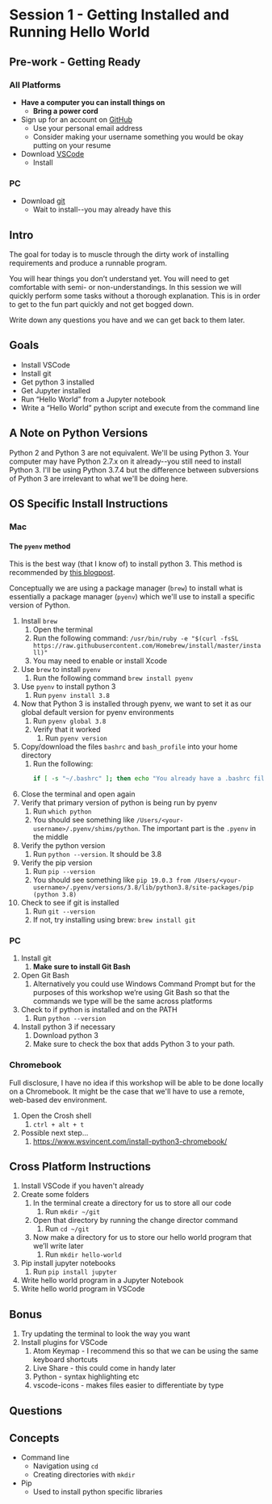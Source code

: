 # Session 1 - Getting Installed and Running Hello World

## Pre-work - Getting Ready

### All Platforms

- **Have a computer you can install things on**
  - **Bring a power cord**
- Sign up for an account on [GitHub](https://github.com/join)
  - Use your personal email address
  - Consider making your username something you would be okay putting on your resume
- Download [VSCode](https://code.visualstudio.com/download)
  - Install <!-- TODO: add specifics that choices that should be made during install -->

### PC

- Download [git](https://git-scm.com/downloads)
  - Wait to install--you may already have this

## Intro

The goal for today is to muscle through the dirty work of installing requirements and produce a runnable program.

You will hear things you don’t understand yet. You will need to get comfortable with semi- or non-understandings. In this session we will quickly perform some tasks without a thorough explanation. This is in order to get to the fun part quickly and not get bogged down. 

Write down any questions you have and we can get back to them later.

## Goals

- Install VSCode
- Install git
- Get python 3 installed
- Get Jupyter installed
- Run “Hello World” from a Jupyter notebook
- Write a “Hello World” python script and execute from the command line

## A Note on Python Versions

Python 2 and Python 3 are not equivalent. We'll be using Python 3. Your computer may have Python 2.7.x on it already--you still need to install Python 3. I'll be using Python 3.7.4 but the difference between subversions of Python 3 are irrelevant to what we'll be doing here.

## OS Specific Install Instructions

### Mac

#### The `pyenv` method

This is the best way (that I know of) to install python 3. This method is recommended by [this blogpost](https://opensource.com/article/19/5/python-3-default-mac#what-we-should-do).

Conceptually we are using a package manager (`brew`) to install what is essentially a package manager (`pyenv`) which we'll use to install a specific version of Python.

1. Install `brew`
    1. Open the terminal
    1. Run the following command: `/usr/bin/ruby -e "$(curl -fsSL https://raw.githubusercontent.com/Homebrew/install/master/install)"`
    1. You may need to enable or install Xcode
1. Use `brew` to install `pyenv`
    1. Run the following command `brew install pyenv`
1. Use `pyenv` to install python 3
    1. Run `pyenv install 3.8`
1. Now that Python 3 is installed through pyenv, we want to set it as our global default version for pyenv environments
    1. Run `pyenv global 3.8`
    1. Verify that it worked
        1. Run `pyenv version`
1. Copy/download the files `bashrc` and `bash_profile` into your home directory
    1. Run the following:
        ```sh
        if [ -s "~/.bashrc" ]; then echo "You already have a .bashrc file in your home directory"; else curl https://gist.githubusercontent.com/bcope/3733714df0615813c2eca685de1106c4/raw/10d76dc7dff3708c465327e68bce5eac272e18bd/bashrc_template.sh >> ~/.bashrc; fi; if [ -s "~/.bash_profile" ]; then echo "You already have a .bash_profile file in your home directory"; else curl https://gist.githubusercontent.com/bcope/462d6ea91964f6be6aef3d8f840c369b/raw/43c6fd77ae47d48f22440ba9ac056f98bb38651b/bash_profile_template.sh >> ~/.bash_profile; fi
        ```
1. Close the terminal and open again
1. Verify that primary version of python is being run by pyenv
    1. Run `which python`
    1. You should see something like `/Users/<your-username>/.pyenv/shims/python`. The important part is the `.pyenv` in the middle
1. Verify the python version
    1. Run `python --version`. It should be 3.8
1. Verify the pip version
    1. Run `pip --version`
    1. You should see something like `pip 19.0.3 from /Users/<your-username>/.pyenv/versions/3.8/lib/python3.8/site-packages/pip (python 3.8)`
1. Check to see if git is installed
    1. Run `git --version`
    1. If not, try installing using brew: `brew install git`

### PC

1. Install git
    1. **Make sure to install Git Bash**
1. Open Git Bash
    1. Alternatively you could use Windows Command Prompt but for the purposes of this workshop we’re using Git Bash so that the commands we type will be the same across platforms
1. Check to if python is installed and on the PATH
    1. Run `python --version`
1. Install python 3 if necessary
    1. Download python 3
    1. Make sure to check the box that adds Python 3 to your path.

### Chromebook

Full disclosure, I have no idea if this workshop will be able to be done locally on a Chromebook. It might be the case that we'll have to use a remote, web-based dev environment.

1. Open the Crosh shell
    1. `ctrl + alt + t`
1. Possible next step...
    1. https://www.wsvincent.com/install-python3-chromebook/

## Cross Platform Instructions

1. Install VSCode if you haven't already
1. Create some folders
    1. In the terminal create a directory for us to store all our code
        1. Run `mkdir ~/git`
    1. Open that directory by running the change director command
        1. Run `cd ~/git`
    1. Now make a directory for us to store our hello world program that we’ll write later
        1. Run `mkdir hello-world`
1. Pip install jupyter notebooks
    1. Run `pip install jupyter`
1. Write hello world program in a Jupyter Notebook <!-- TODO: put instructions here -->
1. Write hello world program in VSCode <!-- TODO: put instructions here -->

## Bonus

1. Try updating the terminal to look the way you want
1. Install plugins for VSCode
    1. Atom Keymap - I recommend this so that we can be using the same keyboard shortcuts
    1. Live Share - this could come in handy later
    1. Python - syntax highlighting etc
    1. vscode-icons - makes files easier to differentiate by type

## Questions

## Concepts

- Command line
  - Navigation using `cd`
  - Creating directories with `mkdir`
- Pip
  - Used to install python specific libraries
